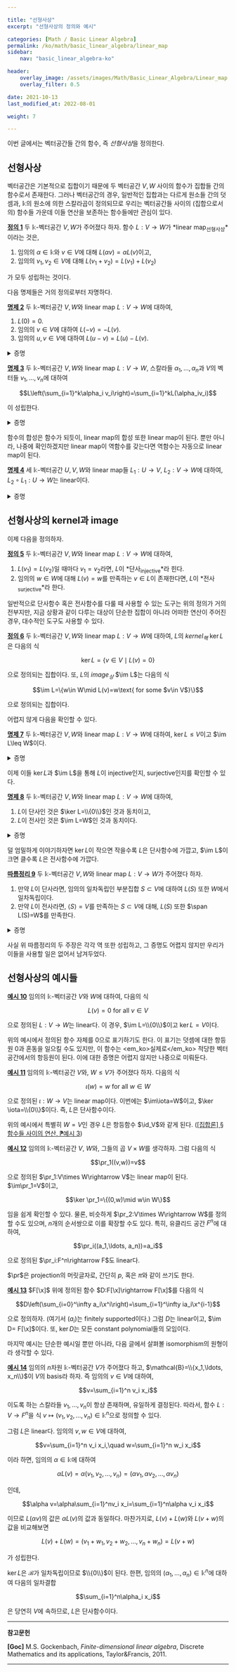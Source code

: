 ```yaml
---

title: "선형사상"
excerpt: "선형사상의 정의와 예시"

categories: [Math / Basic Linear Algebra]
permalink: /ko/math/basic_linear_algebra/linear_map
sidebar: 
    nav: "basic_linear_algebra-ko"

header:
    overlay_image: /assets/images/Math/Basic_Linear_Algebra/Linear_map.png
    overlay_filter: 0.5

date: 2021-10-13
last_modified_at: 2022-08-01

weight: 7

---
```


이번 글에서는 벡터공간들 간의 함수, 즉 *선형사상*을 정의한다.

## 선형사상

벡터공간은 기본적으로 집합이기 때문에 두 벡터공간 $V,W$ 사이의 함수가 집합들 간의 함수로서 존재한다. 그러나 벡터공간의 경우, 일반적인 집합과는 다르게 원소들 간의 덧셈과, $\mathbb{k}$의 원소에 의한 스칼라곱이 정의되므로 우리는 벡터공간들 사이의 (집합으로서의) 함수들 가운데 이들 연산을 보존하는 함수들에만 관심이 있다.

<div class="definition" markdown="1">

<ins id="def1">**정의 1**</ins> 두 $\mathbb{k}$-벡터공간 $V,W$가 주어졌다 하자. 함수 $L:V\rightarrow W$가 *linear map<sub>선형사상</sub>*이라는 것은, 

1. 임의의 $\alpha\in\mathbb{k}$와 $v\in V$에 대해 $L(\alpha v)=\alpha L(v)$이고,
2. 임의의 $v_1,v_2\in V$에 대해 $L(v_1+v_2)=L(v_1)+L(v_2)$

가 모두 성립하는 것이다.

</div>

다음 명제들은 거의 정의로부터 자명하다.

<div class="proposition" markdown="1">

<ins id="prop2">**명제 2**</ins> 두 $\mathbb{k}$-벡터공간 $V,W$와 linear map $L:V\rightarrow W$에 대하여,

1. $L(0)=0$.
2. 임의의 $v\in V$에 대하여 $L(-v)=-L(v)$.
3. 임의의 $u,v\in V$에 대하여 $L(u-v)=L(u)-L(v)$.

</div>
<details class="proof" markdown="1">
<summary>증명</summary>

Linear map은 스칼라곱을 보존하므로, 첫 번째와 두 번째 주장은 각각 [§벡터공간, ⁋명제 2](/ko/math/basic_linear_algebra/vector_spaces#prop2), 그리고 [§벡터공간, ⁋따름정리 3](/ko/math/basic_linear_algebra/vector_spaces#cor3)의 결과이다. 이제 linear map이 벡터의 덧셈을 보존하는 것과, 둘째 주장으로부터

$$L(u-v)=L\bigl(u+(-v)\bigr)=L(u)+L(-v)=L(u)+\bigl(-L(v)\bigr)=L(u)-L(v)$$

가 되어 셋째 주장 또한 성립한다.

</details>

<div class="proposition" markdown="1">

<ins id="prop3">**명제 3**</ins> 두 $\mathbb{k}$-벡터공간 $V,W$와 linear map $L:V\rightarrow W$, 스칼라들 $\alpha_1,\ldots,\alpha_n$과 $V$의 벡터들 $v_1,\ldots, v_n$에 대하여

$$L\left(\sum_{i=1}^k\alpha_i v_i\right)=\sum_{i=1}^kL(\alpha_iv_i)$$

이 성립한다.

</div>
<details class="proof" markdown="1">
<summary>증명</summary>

$k$에 대한 귀납법에 의하여 자명하다.

</details>

함수의 합성은 함수가 되듯이, linear map의 합성 또한 linear map이 된다. 뿐만 아니라, 나중에 확인하겠지만 linear map이 역함수를 갖는다면 역함수는 자동으로 linear map이 된다. 

<div class="proposition" markdown="1">

<ins id="prop4">**명제 4**</ins> 세 $\mathbb{k}$-벡터공간 $U,V,W$와 linear map들 $L_1:U\rightarrow V$, $L_2:V\rightarrow W$에 대하여, $L_2\circ L_1:U\rightarrow W$는 linear이다.

</div>
<details class="proof" markdown="1">
<summary>증명</summary>

임의의 $\alpha\in\mathbb{k}$, $u\in U$에 대하여

$$(L_2\circ L_1)(\alpha u)=L_2(L_1(\alpha u))=L_2(\alpha L_1(u))=\alpha(L_2(L_1(u)))=\alpha(L_2\circ L_1)(u)$$

비슷하게, 벡터들 사이의 합에 대해서도 $(L_2\circ L_1)(u_1+u_2)=(L_2\circ L_1)(u_1)+(L_2\circ L_1)(u_2)$가 성립하는 것을 증명할 수 있다. 
</details>

## 선형사상의 kernel과 image

이제 다음을 정의하자.

<div class="definition" markdown="1">

<ins id="def5">**정의 5**</ins> 두 $\mathbb{k}$-벡터공간 $V,W$와 linear map $L:V\rightarrow W$에 대하여,

1. $L(v_1)=L(v_2)$일 때마다 $v_1=v_2$라면, $L$이 *단사<sub>injective</sub>*라 힌다.
2. 임의의 $w\in W$에 대해 $L(v)=w$를 만족하는 $v\in L$이 존재한다면, $L$이 *전사<sub>surjective</sub>*라 한다. 

</div>

일반적으로 단사함수 혹은 전사함수를 다룰 때 사용할 수 있는 도구는 위의 정의가 거의 전부지만, 지금 상황과 같이 다루는 대상이 단순한 집합이 아니라 어떠한 연산이 주어진 경우, 대수적인 도구도 사용할 수 있다.

<div class="definition" markdown="1">

<ins id="def6">**정의 6**</ins> 두 $\mathbb{k}$-벡터공간 $V,W$와 linear map $L:V\rightarrow W$에 대하여, $L$의 *kernel<sub>핵</sub>* $\ker L$은 다음의 식

$$\ker L=\{v\in V\mid L(v)=0\}$$

으로 정의되는 집합이다. 또, $L$의 *image<sub>상</sub>* $\im L$는 다음의 식

$$\im L=\{w\in W\mid L(v)=w\text{ for some $v\in V$}\}$$

으로 정의되는 집합이다.

</div>

어렵지 않게 다음을 확인할 수 있다.

<div class="proposition" markdown="1">

<ins id="prop7">**명제 7**</ins> 두 $\mathbb{k}$-벡터공간 $V,W$와 linear map $L:V\rightarrow W$에 대하여, $\ker L\leq V$이고 $\im L\leq W$이다.

</div>
<details class="proof" markdown="1">
<summary>증명</summary>

우선 $\ker L$은 $V$의 부분공간이다. 임의의 $\alpha\in\mathbb{k}$, $v\in\ker L$에 대하여

$$L(\alpha v)=\alpha L(v)=\alpha\cdot 0=0$$

이고, 마찬가지로 임의의 $v_1$, $v_2\in \ker L$에 대하여 

$$L(v_1+v_2)=L(v_1)+L(v_2)=0+0=0$$

이므로 $\alpha v\in\ker L$, $v_1+v_2\in\ker L$이 성립하기 때문이다.

이와 비슷하게, $\im L$은 $W$의 부분공간이다. 임의의 $w,w_1,w_2\in W$와 $\alpha\in\mathbb{k}$를 택해오면, 정의에 의해

$$L(v)=w,\quad L(v_1)=w_1,\quad L(v_2)=w_2$$

를 만족하는 $v,v_1,v_2\in V$가 존재하며 따라서

$$\alpha w=\alpha L(v)=L(\alpha v)\in\im L$$

그리고

$$w_1+w_2=L(v_1)+L(v_2)=L(v_1+v_2)\in \im L$$

이기 때문이다.

</details>

이제 이들 $\ker L$과 $\im L$을 통해 $L$이 injective인지, surjective인지를 확인할 수 있다.

<div class="proposition" markdown="1">

<ins id="prop8">**명제 8**</ins> 두 $\mathbb{k}$-벡터공간 $V,W$와 linear map $L:V\rightarrow W$에 대하여, 

1. $L$이 단사인 것은 $\ker L=\\{0\\}$인 것과 동치이고,
2. $L$이 전사인 것은 $\im L=W$인 것과 동치이다.

</div>
<details class="proof" markdown="1">
<summary>증명</summary>

둘째 주장은 동어반복이다.

만약 $L$이 단사라면 $L(v)=0$을 만족하는 $v$는 유일해야 하고, [명제 2](#prop2)에 의해 $0$은 이 식을 만족하므로 $\ker L=\\{0\\}$이어야 한다. 따라서 첫째 주장 중에서도 다음의 명제

> $\ker L=\\{0\\}\implies\text{$L$ injective}$

만 보이면 충분하다. $L(v_1)=L(v_2)$인 $v_1,v_2\in V$가 주어졌다 가정하자. 그럼 다시 [명제 3](#prop3)에 의하여,

$$0=L(v_1)-L(v_2)=L(v_1-v_2)$$

이므로 $v_1-v_2\in\ker L$이다. $\ker L=\\{0\\}$이므로, $v_1-v_2=0$이고 따라서 $L$은 단사가 된다.

</details>

덜 엄밀하게 이야기하자면 $\ker L$이 작으면 작을수록 $L$은 단사함수에 가깝고, $\im L$이 크면 클수록 $L$은 전사함수에 가깝다.

<div class="proposition" markdown="1">

<ins id="cor9">**따름정리 9**</ins> 두 $\mathbb{k}$-벡터공간 $V,W$와 linear map $L:V\rightarrow W$가 주어졌다 하자.

1. 만약 $L$이 단사라면, 임의의 일차독립인 부분집합 $S\subset V$에 대하여 $L(S)$ 또한 $W$에서 일차독립이다.
2. 만약 $L$이 전사라면, $\langle S\rangle=V$를 만족하는 $S\subset V$에 대해, $L(S)$ 또한 $\span L(S)=W$를 만족한다.

</div>
<details class="proof" markdown="1">
<summary>증명</summary>

1. $L(S)$의 원소들 $L(x_1),\ldots, L(x_k)$들에 대하여, 만일

    $$\sum_{i=1}^k\alpha_i L(x_i)=0$$

    라면, [명제 3](#prop3)에 의해

    $$0=L\left(\sum_{i=1}^k\alpha_ix_i\right)$$

    이므로, 앞선 명제에 의해 $\sum\alpha_ix_i=0$이어야 한다. 이제, $S$는 일차독립인 부분집합이므로, $\alpha_i=0$이 모든 $i$에 대해 성립한다.

2. 임의의 $w\in W$가 주어졌다 하자. 그럼 $\im L=W$이므로, 적당한 $v\in V$가 존재하여 $L(v)=w$이다. 한편, $\langle S\rangle=V$이므로 $v$를 $S$의 원소들의 일차결합

    $$v=\sum_{i=1}^n\alpha_ix_i$$
    
    으로 나타낼 수 있다. 양 변에 $L$을 취한 후 [명제 3](#prop3)을 적용하면
    
    $$w=L(v)=L\left(\sum_{i=1}^n\alpha_ix_i\right)=\sum_{i=1}^n\alpha_i L(x_i)$$
    
    가 성립한다. 즉 임의의 $w\in W$는 $L(S)$의 원소들의 일차결합으로 표현할 수 있다.
 
</details>

사실 위 따름정리의 두 주장은 각각 역 또한 성립하고, 그 증명도 어렵지 않지만 우리가 이들을 사용할 일은 없어서 남겨두었다.

## 선형사상의 예시들

<div class="example" markdown="1">

<ins id="ex10">**예시 10**</ins> 임의의 $\mathbb{k}$-벡터공간 $V$와 $W$에 대하여, 다음의 식

$$L(v)=0\text{ for all $v\in V$}$$

으로 정의된 $L:V\rightarrow W$는 linear다. 이 경우, $\im L=\\{0\\}$이고 $\ker L=V$이다.

</div>

위의 예시에서 정의된 함수 자체를 $0$으로 표기하기도 한다. 이 표기는 덧셈에 대한 항등원 $0$과 혼동을 일으킬 수도 있지만, 이 함수는 <em_ko>실제로</em_ko> 적당한 벡터공간에서의 항등원이 된다. 이에 대한 증명은 어렵지 않지만 나중으로 미뤄둔다.

<div class="example" markdown="1">

<ins id="ex11">**예시 11**</ins> 임의의 $\mathbb{k}$-벡터공간 $V$와, $W\leq V$가 주어졌다 하자. 다음의 식

$$\iota(w)=w\text{ for all $w\in W$}$$

으로 정의된 $\iota:W\rightarrow V$는 linear map이다. 이번에는 $\im\iota=W$이고, $\ker \iota=\\{0\\}$이다. 즉, $L$은 단사함수이다.

</div>

위의 예시에서 특별히 $W=V$인 경우 $L$은 항등함수 $\id_V$와 같게 된다. ([\[집합론\] §함수들 사이의 연산, ⁋예시 3](/ko/math/set_theory/operation_of_functions#ex3)) 

<div class="example" markdown="1">

<ins id="ex12">**예시 12**</ins> 임의의 $\mathbb{k}$-벡터공간 $V$, $W$와, 그들의 곱 $V\times W$를 생각하자. 그럼 다음의 식

$$\pr_1((v,w))=v$$

으로 정의된 $\pr_1:V\times W\rightarrow V$는 linear map이 된다. $\im\pr_1=V$이고, 

$$\ker \pr_1=\{(0,w)\mid w\in W\}$$

임을 쉽게 확인할 수 있다. 물론, 비슷하게 $\pr_2:V\times W\rightarrow W$를 정의할 수도 있으며, $n$개의 순서쌍으로 이를 확장할 수도 있다. 특히, 유클리드 공간 $F^n$에 대하여, 

$$\pr_i((a_1,\ldots, a_n))=a_i$$

으로 정의된 $\pr_i:F^n\rightarrow F$도 linear다.

</div>

$\pr$은 projection의 머릿글자로, 간단히 $p$, 혹은 $\pi$와 같이 쓰기도 한다.

<div class="example" markdown="1">

<ins id="ex13">**예시 13**</ins> $F[\x]$ 위에 정의된 함수 $D:F[\x]\rightarrow F[\x]$를 다음의 식

$$D\left(\sum_{i=0}^\infty a_i\x^i\right)=\sum_{i=1}^\infty ia_i\x^{i-1}$$

으로 정의하자. (여기서 $(a_i)$는 finitely supported이다.) 그럼 $D$는 linear이고, $\im D= F[\x]$이다. 또, $\ker D$는 모든 constant polynomial들의 모임이다. 

</div>

마지막 예시는 단순한 예시일 뿐만 아니라, 다음 글에서 살펴볼 isomorphism의 원형이라 생각할 수 있다.

<div class="example" markdown="1">

<ins id="ex14">**예시 14**</ins> 임의의 $n$차원 $\mathbb{k}$-벡터공간 $V$가 주어졌다 하고, $\mathcal{B}=\\{x_1,\ldots, x_n\\}$이 $V$의 basis라 하자. 즉 임의의 $v\in V$에 대하여, 

$$v=\sum_{i=1}^n v_i x_i$$

이도록 하는 스칼라들 $v_1,\ldots, v_n$이 항상 존재하며, 유일하게 결정된다. 따라서, 함수 $L:V\rightarrow F^n$을 식 $v\mapsto (v_1,v_2,\ldots, v_n)\in\mathbb{k}^n$으로 정의할 수 있다.

그럼 $L$은 linear다. 임의의 $v,w\in V$에 대하여,

$$v=\sum_{i=1}^n v_i x_i,\quad w=\sum_{i=1}^n w_i x_i$$

이라 하면, 임의의 $\alpha\in\mathbb{k}$에 대하여

$$\alpha L(v)=\alpha(v_1,v_2,\ldots,v_n)=(\alpha v_1,\alpha v_2,\ldots,\alpha v_n)$$

인데,

$$\alpha v=\alpha\sum_{i=1}^nv_i x_i=\sum_{i=1}^n\alpha v_i x_i$$

이므로 $L(\alpha v)$의 값은 $\alpha L(v)$의 값과 동일하다. 마찬가지로, $L(v)+L(w)$와 $L(v+w)$의 값을 비교해보면

$$L(v)+L(w)=(v_1+w_1,v_2+w_2,\ldots,v_n+w_n)=L(v+w)$$

가 성립한다.

$\ker L$은 $\mathcal{B}$가 일차독립이므로 $\\{0\\}$이 된다. 한편, 임의의 $(\alpha_1,\ldots,\alpha_n)\in\mathbb{k}^n$에 대하여 다음의 일차결합

$$\sum_{i=1}^n\alpha_i x_i$$

은 당연히 $V$에 속하므로, $L$은 단사함수이다. 

</div>


---

**참고문헌**

**[Goc]** M.S. Gockenbach, *Finite-dimensional linear algebra*, Discrete Mathematics and its applications, Taylor&Francis, 2011.

---
